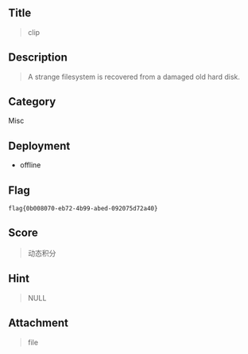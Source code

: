 ## Title

> clip

## Description

> A strange filesystem is recovered from a damaged old hard disk.

## Category

Misc

## Deployment

- offline

## Flag

`flag{0b008070-eb72-4b99-abed-092075d72a40}`

## Score

> 动态积分

## Hint

> NULL

## Attachment

> file
